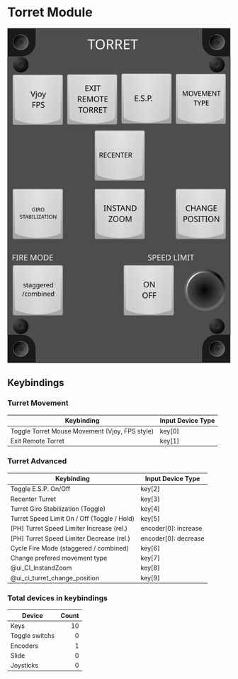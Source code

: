 # Torret Module

![Torret Module](images/TorretModule_80mmWidth.svg)


## Keybindings

### Turret Movement

| Keybinding                                     | Input Device Type |
| ---------------------------------------------- | ----------------- |
| Toggle Torret Mouse Movement (Vjoy, FPS style) | key[0]            |
| Exit Remote Torret                             | key[1]            |

### Turret Advanced

| Keybinding                                  | Input Device Type    |
| ------------------------------------------- | -------------------- |
| Toggle E.S.P.  On/Off                       | key[2]               |
| Recenter Turret                             | key[3]               |
| Turret Giro Stabilization (Toggle)          | key[4]               |
| Turret Speed Limit On / Off (Toggle / Hold) | key[5]               |
| [PH] Turret Speed Limiter  Increase (rel.)  | encoder[0]: increase |
| [PH] Turret Speed Limiter  Decrease (rel.)  | encoder[0]: decrease |
| Cycle Fire Mode (staggered / combined)      | key[6]               |
| Change prefered movement type               | key[7]               |
| @ui_CI_InstandZoom                          | key[8]               |
| @ui_ci_turret_change_position               | key[9]               |

### Total devices in keybindings

| Device               |  Count |
| -------------------- | -----: |
| Keys                 |     10 |
| Toggle switchs       |      0 |
| Encoders             |      1 |
| Slide                |      0 |
| Joysticks            |      0 |
